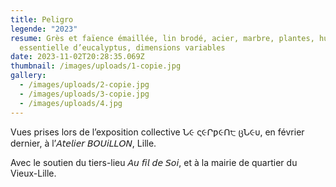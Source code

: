 ```yaml
---
title: Peligro
legende: "2023"
resume: Grès et faïence émaillée, lin brodé, acier, marbre, plantes, huile
  essentielle d’eucalyptus, dimensions variables
date: 2023-11-02T20:28:35.069Z
thumbnail: /images/uploads/1-copie.jpg
gallery:
  - /images/uploads/2-copie.jpg
  - /images/uploads/3-copie.jpg
  - /images/uploads/4.jpg
---
```

Vues prises lors de l’exposition collective Ն૯ ς૯Րƿ૯Ո੮ ცՆ૯υ, en février dernier, à l’𝘈𝘵𝘦𝘭𝘪𝘦𝘳 𝘉𝘖𝘜𝘪𝘓𝘓𝘖𝘕, Lille.

A﻿vec le soutien du tiers-lieu 𝘈𝘶 𝘧𝘪𝘭 𝘥𝘦 𝘚𝘰𝘪, et à la mairie de quartier du Vieux-Lille.